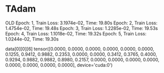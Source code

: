 # TAdam
OLD
Epoch: 1, Train Loss: 3.1974e-02, Time: 19.80s
Epoch: 2, Train Loss: 1.4754e-02, Time: 19.48s
Epoch: 3, Train Loss: 1.2285e-02, Time: 19.53s
Epoch: 4, Train Loss: 1.1018e-02, Time: 19.32s
Epoch: 5, Train Loss: 1.0244e-02, Time: 19.30s

data[0][0][6]
tensor([0.0000, 0.0000, 0.0000, 0.0000, 0.0000, 0.0000, 0.1255, 0.9412, 0.9882,
        0.2353, 0.0000, 0.0000, 0.3412, 0.3765, 0.4000, 0.9294, 0.9882, 0.9882,
        0.8980, 0.2157, 0.0000, 0.0000, 0.0000, 0.0000, 0.0000, 0.0000, 0.0000,
        0.0000], device='cuda:0')